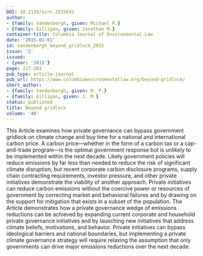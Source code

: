 ```yaml
---
DOI: 10.2139/ssrn.2533643
author:
- {family: Vandenbergh, given: Michael P.}
- {family: Gilligan, given: Jonathan M.}
container-title: Columbia Journal of Environmental Law
date: '2015-01-01'
id: vandenbergh_beyond_gridlock_2015
issue: '2'
issued:
- {year: '2015'}
page: 217-303
pub_type: article-journal
pub_url: https://www.columbiaenvironmentallaw.org/beyond-gridlock/
short_author:
- {family: Vandenbergh, given: M. P.}
- {family: Gilligan, given: J. M.}
status: published
title: Beyond gridlock
volume: '40'
---
```

This Article examines how private governance can bypass government gridlock on climate change and buy time for a national and international carbon price. A carbon price&#8212;whether in the form of a carbon tax or a cap-and-trade program&#8212;is the optimal government response but is unlikely to be implemented within the next decade. Likely government policies will reduce emissions by far less than needed to reduce the risk of significant climate disruption, but recent corporate carbon disclosure programs, supply chain contracting requirements, investor pressure, and other private initiatives demonstrate the viability of another approach. Private initiatives can reduce carbon emissions without the coercive power or resources of government by correcting market and behavioral failures and by drawing on the support for mitigation that exists in a subset of the population. The Article demonstrates how a private governance wedge of emissions reductions can be achieved by expanding current corporate and household private governance initiatives and by launching new initiatives that address climate beliefs, motivations, and behavior. Private initiatives can bypass ideological barriers and national boundaries, but implementing a private climate governance strategy will require relaxing the assumption that only governments can drive major emissions reductions over the next decade.

